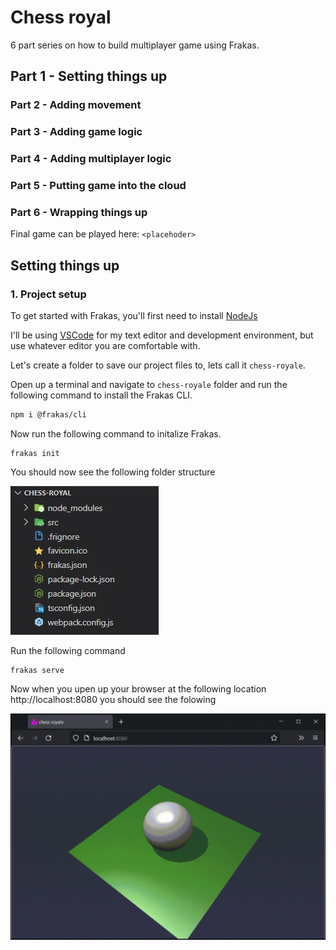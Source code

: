 # Chess royal

6 part series on how to build multiplayer game using Frakas.

## Part 1 - Setting things up
### Part 2 - Adding movement
### Part 3 - Adding game logic
### Part 4 - Adding multiplayer logic
### Part 5 - Putting game into the cloud
### Part 6 - Wrapping things up

Final game can be played here: `<placehoder>`

## Setting things up

### 1. Project setup
To get started with Frakas, you'll first need to install [NodeJs](https://nodejs.org)

I'll be using [VSCode](https://code.visualstudio.com/) for my text editor and development environment, but use whatever editor you are comfortable with.

Let's create a folder to save our project files to, lets call it `chess-royale`.

Open up a terminal and navigate to `chess-royale` folder and run the following command to install the Frakas CLI.

```bash
npm i @frakas/cli
```

Now run the following command to initalize Frakas.

```
frakas init
```
You should now see the following folder structure

![Folder structure](https://raw.githubusercontent.com/teamhitori/chess-royale/main/raw/init.jpg)


Run the following command

```
frakas serve
```

Now when you upen up your browser at the following location http://localhost:8080 you should see the folowing

![Frakas in browser](https://raw.githubusercontent.com/teamhitori/chess-royale/main/raw/frakas-init.gif)


